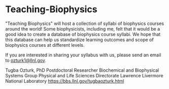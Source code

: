 # Teaching-Biophysics

"Teaching Biophysics" will host a collection of syllabi of biophysics courses around the world! Some biophysicists, including me, felt that it would be a good idea to create a database of biophysics course syllabi. We hope that this database can help us standardize learning outcomes and scope of biophysics courses at different levels. 

If you are interested in sharing your syllabus with us, please send an email to ozturk1@llnl.gov. 

Tugba Ozturk, PhD
Postdoctoral Researcher
Biochemical and Biophysical Systems Group
Physical and Life Sciences Directorate 
Lawrence Livermore National Laboratory
https://bbs.llnl.gov/tugbaozturk.html
